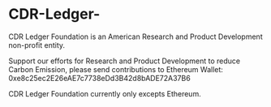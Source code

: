 # CDR-Ledger-
CDR Ledger Foundation is an American Research and Product Development non-profit entity.

Support our efforts for Research and Product Development to reduce Carbon Emission, please send contributions to Ethereum Wallet: 0xe8c25ec2E26eAE7c7738eDd3B42d8bADE72A37B6

CDR Ledger Foundation currently only excepts Ethereum. 
